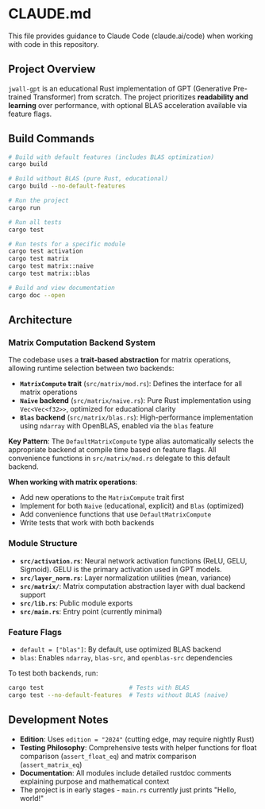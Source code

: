 # CLAUDE.md

This file provides guidance to Claude Code (claude.ai/code) when working with code in this repository.

## Project Overview

`jwall-gpt` is an educational Rust implementation of GPT (Generative Pre-trained Transformer) from scratch. The project prioritizes **readability and learning** over performance, with optional BLAS acceleration available via feature flags.

## Build Commands

```bash
# Build with default features (includes BLAS optimization)
cargo build

# Build without BLAS (pure Rust, educational)
cargo build --no-default-features

# Run the project
cargo run

# Run all tests
cargo test

# Run tests for a specific module
cargo test activation
cargo test matrix
cargo test matrix::naive
cargo test matrix::blas

# Build and view documentation
cargo doc --open
```

## Architecture

### Matrix Computation Backend System

The codebase uses a **trait-based abstraction** for matrix operations, allowing runtime selection between two backends:

- **`MatrixCompute` trait** (`src/matrix/mod.rs`): Defines the interface for all matrix operations
- **`Naive` backend** (`src/matrix/naive.rs`): Pure Rust implementation using `Vec<Vec<f32>>`, optimized for educational clarity
- **`Blas` backend** (`src/matrix/blas.rs`): High-performance implementation using `ndarray` with OpenBLAS, enabled via the `blas` feature

**Key Pattern**: The `DefaultMatrixCompute` type alias automatically selects the appropriate backend at compile time based on feature flags. All convenience functions in `src/matrix/mod.rs` delegate to this default backend.

**When working with matrix operations**:
- Add new operations to the `MatrixCompute` trait first
- Implement for both `Naive` (educational, explicit) and `Blas` (optimized)
- Add convenience functions that use `DefaultMatrixCompute`
- Write tests that work with both backends

### Module Structure

- **`src/activation.rs`**: Neural network activation functions (ReLU, GELU, Sigmoid). GELU is the primary activation used in GPT models.
- **`src/layer_norm.rs`**: Layer normalization utilities (mean, variance)
- **`src/matrix/`**: Matrix computation abstraction layer with dual backend support
- **`src/lib.rs`**: Public module exports
- **`src/main.rs`**: Entry point (currently minimal)

### Feature Flags

- `default = ["blas"]`: By default, use optimized BLAS backend
- `blas`: Enables `ndarray`, `blas-src`, and `openblas-src` dependencies

To test both backends, run:
```bash
cargo test                        # Tests with BLAS
cargo test --no-default-features  # Tests without BLAS (naive)
```

## Development Notes

- **Edition**: Uses `edition = "2024"` (cutting edge, may require nightly Rust)
- **Testing Philosophy**: Comprehensive tests with helper functions for float comparison (`assert_float_eq`) and matrix comparison (`assert_matrix_eq`)
- **Documentation**: All modules include detailed rustdoc comments explaining purpose and mathematical context
- The project is in early stages - `main.rs` currently just prints "Hello, world!"
